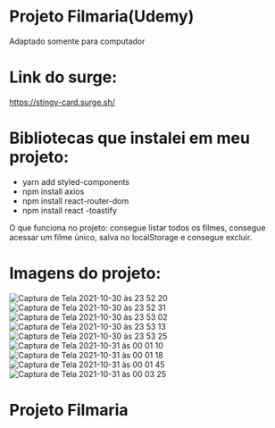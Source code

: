 
# Projeto Filmaria(Udemy)

Adaptado somente para computador

# Link do surge: 

https://stingy-card.surge.sh/

# Bibliotecas que instalei em meu projeto:

* yarn add styled-components
* npm install axios
* npm install react-router-dom 
* npm install react -toastify

O que funciona no projeto: consegue listar todos os filmes, consegue acessar um filme único, salva no localStorage e consegue excluir. 

# Imagens do projeto:

![Captura de Tela 2021-10-30 às 23 52 20](https://user-images.githubusercontent.com/83086134/139564964-354fb400-7c18-4a7a-8821-246eebe26530.png)
![Captura de Tela 2021-10-30 às 23 52 31](https://user-images.githubusercontent.com/83086134/139564986-6cf62a28-5a57-44a0-8168-91f73c1d2a2f.png)
![Captura de Tela 2021-10-30 às 23 53 02](https://user-images.githubusercontent.com/83086134/139564990-1440e8ed-f250-44db-ad54-8fcb3f72a3fe.png)
![Captura de Tela 2021-10-30 às 23 53 13](https://user-images.githubusercontent.com/83086134/139564996-3bb3c6d2-5185-491a-ad6f-a315aa259f5f.png)
![Captura de Tela 2021-10-30 às 23 53 25](https://user-images.githubusercontent.com/83086134/139564999-20e79be2-ba28-4a9e-b278-11a290462314.png)
![Captura de Tela 2021-10-31 às 00 01 10](https://user-images.githubusercontent.com/83086134/139565351-324648f0-3dc9-4dca-825d-695fd83e9dcc.png)
![Captura de Tela 2021-10-31 às 00 01 18](https://user-images.githubusercontent.com/83086134/139565356-da4fbd36-2fc4-4015-96af-a1456a5badbf.png)
![Captura de Tela 2021-10-31 às 00 01 45](https://user-images.githubusercontent.com/83086134/139565365-e8ad0ea4-4d4c-4a5e-8501-b9071f407ff1.png)
![Captura de Tela 2021-10-31 às 00 03 25](https://user-images.githubusercontent.com/83086134/139565369-bd03ec16-822e-4eb9-a5db-5a051885b918.png)
# Projeto Filmaria
